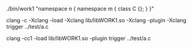 ./bin/work1 "namespace n { namespace m { class C {}; } }"

clang -c -Xclang -load -Xclang lib/libWORK1.so -Xclang -plugin -Xclang trigger ../test/a.c 

clang -cc1 -load lib/libWORK1.so -plugin trigger ../test/a.c

